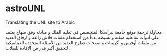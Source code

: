 astroUNL
========

Translating the UNL site to Arabic

محاولة ترجمة موقع جامعة نبراسكا المتخصص في تعليم الفلك و مبادئه وفق منهاج يعتمد على أدوات تفاعلية متقنة و بسيطة بدءاً من استخدام ملفات فلاش رائعة و ارفاق العديد من ملفات أوفيس و أكروبات و صفحات تطرح العديد من الأسئلة المتجددة الديناميكية لتحقيق أكبر قدر من الإفادة للطلاب .
